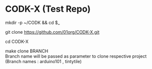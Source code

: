 # CODK-X (Test Repo)
mkdir -p ~/CODK && cd $_

git clone https://github.com/01org/CODK-X.git

cd CODK-X

make clone BRANCH  
Branch name will be passed as parameter to clone respective project (Branch names : arduino101 , tintytile)
